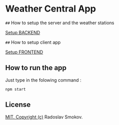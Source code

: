 # Weather Central App

`##` How to setup the server and the weather  stations 

[Setup BACKEND](/wcentral/README.md)

`##` How to setup client app

[Setup FRONTEND](/wclient/README.md)

## How to run the app 

Just type in the folowing command :

    npm start
## License
[MIT. Copyright (c)](https://opensource.org/licenses/MIT) Radoslav Smokov.
